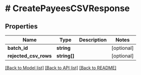 # # CreatePayeesCSVResponse

## Properties

Name | Type | Description | Notes
------------ | ------------- | ------------- | -------------
**batch_id** | **string** |  | [optional] 
**rejected_csv_rows** | **string[]** |  | [optional] 

[[Back to Model list]](../../README.md#documentation-for-models) [[Back to API list]](../../README.md#documentation-for-api-endpoints) [[Back to README]](../../README.md)


